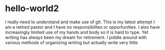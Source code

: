# hello-world2
I really need to understand and make use of git. This is my latest attempt
I am a retired pastor and I have no responsibilites or opportunities. I also have increasingly limited use of my hands and body so it is hard to type. Yet writing has always been my dream for retirement. I piddle around with various methods of organizing writing but actually write very little

